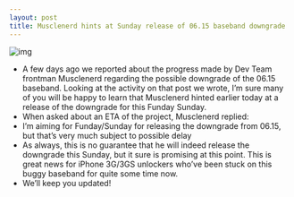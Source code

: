 ```yaml
---
layout: post
title: Musclenerd hints at Sunday release of 06.15 baseband downgrade
---
```

![img](http://media.idownloadblog.com/wp-content/uploads/2012/06/downgrade-06.15-baseband.jpeg)
* A few days ago we reported about the progress made by Dev Team frontman Musclenerd regarding the possible downgrade of the 06.15 baseband. Looking at the activity on that post we wrote, I’m sure many of you will be happy to learn that Musclenerd hinted earlier today at a release of the downgrade for this Funday Sunday.
* When asked about an ETA of the project, Musclenerd replied:
* I’m aiming for Funday/Sunday for releasing the downgrade from 06.15, but that’s very much subject to possible delay
* As always, this is no guarantee that he will indeed release the downgrade this Sunday, but it sure is promising at this point. This is great news for iPhone 3G/3GS unlockers who’ve been stuck on this buggy baseband for quite some time now.
* We’ll keep you updated!


